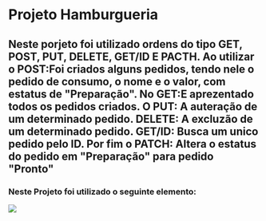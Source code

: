 <h1> Projeto Hamburgueria </h1>

<h2>Neste porjeto foi utilizado ordens do tipo GET, POST, PUT, DELETE, GET/ID E PACTH. Ao utilizar  o POST:Foi criados alguns pedidos, tendo nele o pedido de consumo, o nome e o valor, com estatus de "Preparação".
No GET:E aprezentado todos os pedidos criados. O PUT: A auteração de um determinado pedido. DELETE: A excluzão de um determinado pedido. GET/ID: Busca um unico pedido pelo ID. Por fim o PATCH: Altera o estatus do pedido em "Preparação" para pedido "Pronto"</h2>
  <h3> Neste Projeto  foi utilizado o seguinte elemento:</h3>
  <img src="https://img.shields.io/badge/Node.js-43853D?style=for-the-badge&logo=node.js&logoColor=white" url="icon-no-js">
